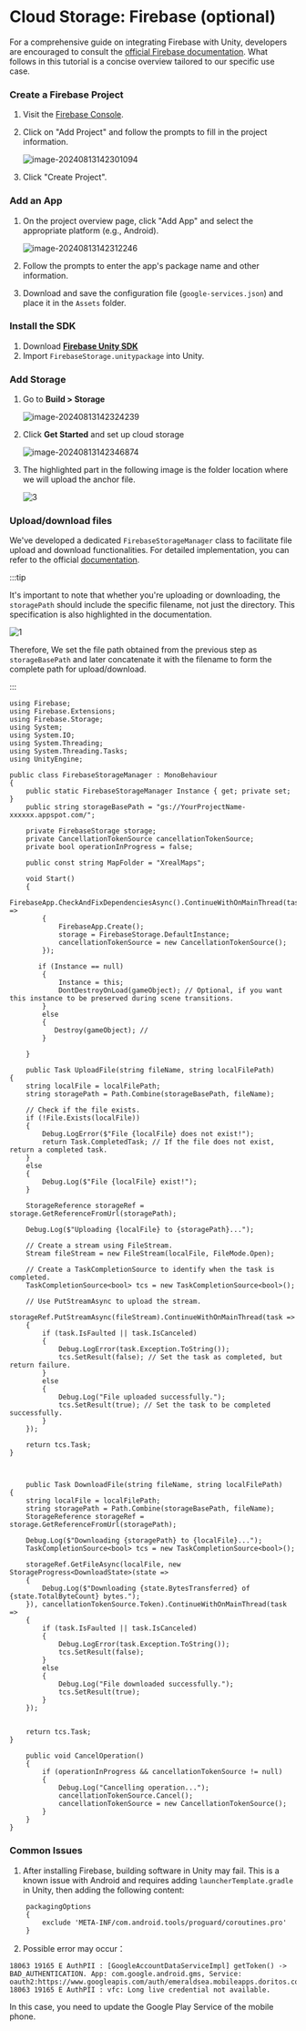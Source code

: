 # Cloud Storage: Firebase (optional)

For a comprehensive guide on integrating Firebase with Unity, developers are encouraged to consult the [official Firebase documentation](https://firebase.google.com/docs/unity/setup?authuser=0&_gl=1*cyka2y*_ga*MTYwMDM2MTA0OC4xNjkwOTU4Mzg2*_ga_CW55HF8NVT*MTY5MDk2NTE0Ny4zLjEuMTY5MDk2NTQ4Ny4wLjAuMA..#add-config-file). What follows in this tutorial is a concise overview tailored to our specific use case.

### **Create a Firebase Project**

1. Visit the [Firebase Console](https://console.firebase.google.com/).

2. Click on "Add Project" and follow the prompts to fill in the project information.

   ![image-20240813142301094](https://pub-8dffc52979c34362aa2dbe3a43f0792a.r2.dev/image-20240813142301094.png)

3. Click "Create Project".

### **Add an App**

1. On the project overview page, click "Add App" and select the appropriate platform (e.g., Android).

   ![image-20240813142312246](https://pub-8dffc52979c34362aa2dbe3a43f0792a.r2.dev/image-20240813142312246.png)

2. Follow the prompts to enter the app's package name and other information.

3. Download and save the configuration file (`google-services.json`) and place it in the `Assets` folder.

### **Install the SDK**

1. Download [**Firebase Unity SDK**](https://firebase.google.com/download/unity?authuser=0)
2. Import `FirebaseStorage.unitypackage` into Unity.

### **Add Storage** 

1. Go to **Build > Storage**

   ![image-20240813142324239](https://pub-8dffc52979c34362aa2dbe3a43f0792a.r2.dev/image-20240813142324239.png)

2. Click **Get Started** and set up cloud storage

   ![image-20240813142346874](https://pub-8dffc52979c34362aa2dbe3a43f0792a.r2.dev/image-20240813142346874.png)

3. The highlighted part in the following image is the folder location where we will upload the anchor file.

   ![3](https://pub-8dffc52979c34362aa2dbe3a43f0792a.r2.dev/3.png)

### **Upload/download files** 

We've developed a dedicated `FirebaseStorageManager` class to facilitate file upload and download functionalities. For detailed implementation, you can refer to the official  [documentation](https://firebase.google.com/docs/storage/unity/upload-files).

:::tip

It's important to note that whether you're uploading or downloading, the `storagePath` should include the specific filename, not just the directory. This specification is also highlighted in the documentation. 

![1](https://pub-8dffc52979c34362aa2dbe3a43f0792a.r2.dev/1.png)

Therefore, We set the file path obtained from the previous step as `storageBasePath` and later concatenate it with the filename to form the complete path for upload/download.

:::

```
using Firebase;
using Firebase.Extensions;
using Firebase.Storage;
using System;
using System.IO;
using System.Threading;
using System.Threading.Tasks;
using UnityEngine;

public class FirebaseStorageManager : MonoBehaviour
{
    public static FirebaseStorageManager Instance { get; private set; }
    public string storageBasePath = "gs://YourProjectName-xxxxxx.appspot.com/";

    private FirebaseStorage storage;
    private CancellationTokenSource cancellationTokenSource;
    private bool operationInProgress = false;
    
    public const string MapFolder = "XrealMaps";

    void Start()
    {
        FirebaseApp.CheckAndFixDependenciesAsync().ContinueWithOnMainThread(task =>
        {
            FirebaseApp.Create();
            storage = FirebaseStorage.DefaultInstance;
            cancellationTokenSource = new CancellationTokenSource();
        });

       if (Instance == null)
        {
            Instance = this;
            DontDestroyOnLoad(gameObject); // Optional, if you want this instance to be preserved during scene transitions.
        }
        else
        {
           Destroy(gameObject); // 
        }
        
    }

    public Task UploadFile(string fileName, string localFilePath)
{
    string localFile = localFilePath;
    string storagePath = Path.Combine(storageBasePath, fileName);

    // Check if the file exists.
    if (!File.Exists(localFile))
    {
        Debug.LogError($"File {localFile} does not exist!");
        return Task.CompletedTask; // If the file does not exist, return a completed task.
    }
    else
    {
        Debug.Log($"File {localFile} exist!");
    }

    StorageReference storageRef = storage.GetReferenceFromUrl(storagePath);

    Debug.Log($"Uploading {localFile} to {storagePath}...");

    // Create a stream using FileStream.
    Stream fileStream = new FileStream(localFile, FileMode.Open);

    // Create a TaskCompletionSource to identify when the task is completed.
    TaskCompletionSource<bool> tcs = new TaskCompletionSource<bool>();

    // Use PutStreamAsync to upload the stream.
    storageRef.PutStreamAsync(fileStream).ContinueWithOnMainThread(task =>
    {
        if (task.IsFaulted || task.IsCanceled)
        {
            Debug.LogError(task.Exception.ToString());
            tcs.SetResult(false); // Set the task as completed, but return failure.
        }
        else
        {
            Debug.Log("File uploaded successfully.");
            tcs.SetResult(true); // Set the task to be completed successfully.
        }
    });

    return tcs.Task;
}



    public Task DownloadFile(string fileName, string localFilePath)
{
    string localFile = localFilePath;
    string storagePath = Path.Combine(storageBasePath, fileName);
    StorageReference storageRef = storage.GetReferenceFromUrl(storagePath);

    Debug.Log($"Downloading {storagePath} to {localFile}...");
    TaskCompletionSource<bool> tcs = new TaskCompletionSource<bool>();

    storageRef.GetFileAsync(localFile, new StorageProgress<DownloadState>(state =>
    {
        Debug.Log($"Downloading {state.BytesTransferred} of {state.TotalByteCount} bytes.");
    }), cancellationTokenSource.Token).ContinueWithOnMainThread(task =>
    {
        if (task.IsFaulted || task.IsCanceled)
        {
            Debug.LogError(task.Exception.ToString());
            tcs.SetResult(false); 
        }
        else
        {
            Debug.Log("File downloaded successfully.");
            tcs.SetResult(true); 
        }
    });

   
    return tcs.Task;
}

    public void CancelOperation()
    {
        if (operationInProgress && cancellationTokenSource != null)
        {
            Debug.Log("Cancelling operation...");
            cancellationTokenSource.Cancel();
            cancellationTokenSource = new CancellationTokenSource();
        }
    }
}
```

### **Common Issues**

1. After installing Firebase, building software in Unity may fail. This is a known issue with Android and requires adding `launcherTemplate.gradle` in Unity, then adding the following content:

```
    packagingOptions 
    {
        exclude 'META-INF/com.android.tools/proguard/coroutines.pro'
    }
```

2. Possible error may occur：

```
18063 19165 E AuthPII : [GoogleAccountDataServiceImpl] getToken() -> BAD_AUTHENTICATION. App: com.google.android.gms, Service: oauth2:https://www.googleapis.com/auth/emeraldsea.mobileapps.doritos.cookie
18063 19165 E AuthPII : vfc: Long live credential not available.
```

In this case, you need to update the Google Play Service of the mobile phone.
